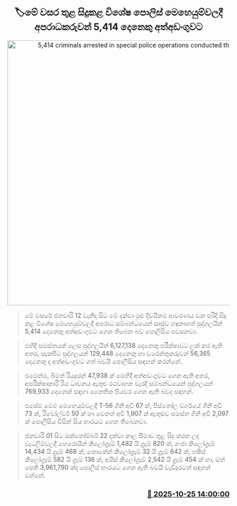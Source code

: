 <p align='center'><b><h2 align='center' title='5,414 criminals arrested in special police operations conducted this year'>🏷මේ වසර තුළ සිදුකළ විශේෂ ‍පොලිස් මෙහෙයුම්වලදී අපරාධකරුවන් 5,414 දෙනෙකු අත්අඩංගුවට</h2></b></p>
<p align='center'><img src='https://helakuru.sgp1.cdn.digitaloceanspaces.com/esana/images/lib/srilanka-police[1].jpg' width='600' alt='5,414 criminals arrested in special police operations conducted this year'></p>

> මේ වසරේ ජනවාරි 12 වැනිදා සිට මේ දක්වා මුළු දිවයිනම ආවරණය වන පරිදි සිදු කළ විශේෂ මෙහෙයුම්වලදී අපරාධ සම්බන්ධයෙන් සෘජුව හඳුනාගත් පුද්ගලයින් 5,414 දෙනෙකු අත්අඩංගුවට ගෙන තිබෙන බව පොලිසිය පවසනවා.

> එහිදී සමස්තයක් ලෙස පුද්ගලයින් 6,127,138 දෙනෙකු පරීක්ෂාවට ලක් කර ඇති අතර, සැකපිට පුද්ගලයන් 129,448 දෙනෙකු හා වරෙන්තුකරුවන් 56,365 දෙනෙකු ද අත්අඩංගුවට ගත් බවයි පොලීසිය සඳහන් කරන්නේ.

> එමෙන්ම, බීමත් රියදුරන් 47,938 ක් මෙහිදී අත්අඩංගුවට ගෙන ඇති අතර, අපරීක්ෂාකාරී රිය ධාවනය ඇතුළු රථවාහන වැරදි සම්බන්ධයෙන් පුද්ගලයන් 769,933 දෙනෙක් සඳහා නෛතික පියවර ගෙන ඇති බවද සඳහන්.

> එසේම මෙම මෙහෙයුම්වලදී T-56 ගිනි අවි 67 ක්, පිස්තෝල වර්ගයේ ගිනි අවි 73 ක්, රිවෝල්වර් 50 ක් හා වෙනත් අවි 1,907 ක් ඇතුළුව සමස්ත ගිනි අවි 2,097 ක් පොලීසිය විසින් සිය භාරයට ගෙන තිබෙනවා.

> ජනවාරි 01 සිට ඔක්තෝම්බර් 22 දක්වා කාල සීමාව තුළ සිදු කරන ලද වැටලීම්වලදී හෙරොයින් කිලෝග්‍රෑම් 1,482 යි ග්‍රෑම් 820 ක්, ගංජා කිලෝග්‍රෑම් 14,434 යි ග්‍රෑම් 468 ක්, කොකේන් කිලෝග්‍රෑම් 32 යි ග්‍රෑම් 642 ක්, හෂීස් කිලෝග්‍රෑම් 582 යි ග්‍රෑම් 136 ක්, අයිස් කිලෝග්‍රෑම් 2,542 යි ග්‍රෑම් 454 ක් හා, මත් පෙති 3,961,790 ක්ද පොලීස් භාරයට ගෙන ඇති බවයි වැඩිදුරටත් සඳහන් වන්නේ.



<h3 align='right'><a href='https://www.helakuru.lk/esana/p/114790/'>📅 2025-10-25 14:00:00</a></h3>
